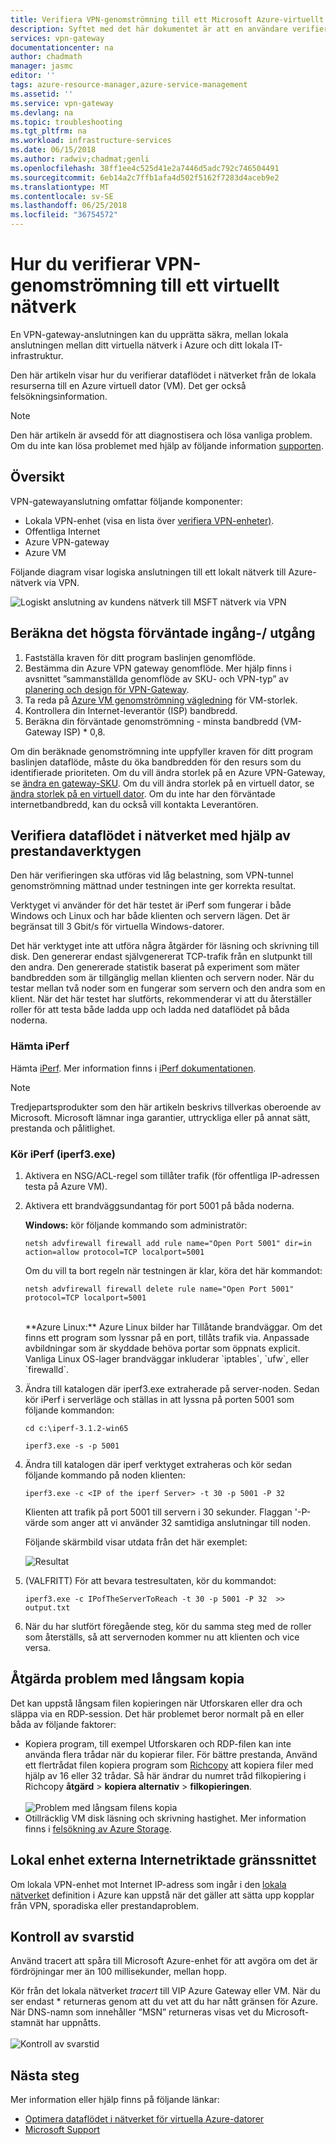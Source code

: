 ```yaml
---
title: Verifiera VPN-genomströmning till ett Microsoft Azure-virtuellt nätverk | Microsoft Docs
description: Syftet med det här dokumentet är att en användare verifiera genomströmningen i nätverket från sina lokala resurser till en virtuell Azure-dator.
services: vpn-gateway
documentationcenter: na
author: chadmath
manager: jasmc
editor: ''
tags: azure-resource-manager,azure-service-management
ms.assetid: ''
ms.service: vpn-gateway
ms.devlang: na
ms.topic: troubleshooting
ms.tgt_pltfrm: na
ms.workload: infrastructure-services
ms.date: 06/15/2018
ms.author: radwiv;chadmat;genli
ms.openlocfilehash: 38ff1ee4c525d41e2a7446d5adc792c746504491
ms.sourcegitcommit: 6eb14a2c7ffb1afa4d502f5162f7283d4aceb9e2
ms.translationtype: MT
ms.contentlocale: sv-SE
ms.lasthandoff: 06/25/2018
ms.locfileid: "36754572"
---
```

# <a name="how-to-validate-vpn-throughput-to-a-virtual-network"></a>Hur du verifierar VPN-genomströmning till ett virtuellt nätverk

En VPN-gateway-anslutningen kan du upprätta säkra, mellan lokala anslutningen mellan ditt virtuella nätverk i Azure och ditt lokala IT-infrastruktur.

Den här artikeln visar hur du verifierar dataflödet i nätverket från de lokala resurserna till en Azure virtuell dator (VM). Det ger också felsökningsinformation.

>[!NOTE]
>Den här artikeln är avsedd för att diagnostisera och lösa vanliga problem. Om du inte kan lösa problemet med hjälp av följande information [supporten](https://portal.azure.com/?#blade/Microsoft_Azure_Support/HelpAndSupportBlade).
>
>

## <a name="overview"></a>Översikt

VPN-gatewayanslutning omfattar följande komponenter:

- Lokala VPN-enhet (visa en lista över [verifiera VPN-enheter)](vpn-gateway-about-vpn-devices.md#devicetable).
- Offentliga Internet
- Azure VPN-gateway
- Azure VM

Följande diagram visar logiska anslutningen till ett lokalt nätverk till Azure-nätverk via VPN.

![Logiskt anslutning av kundens nätverk till MSFT nätverk via VPN](./media/vpn-gateway-validate-throughput-to-vnet/VPNPerf.png)

## <a name="calculate-the-maximum-expected-ingressegress"></a>Beräkna det högsta förväntade ingång-/ utgång

1.  Fastställa kraven för ditt program baslinjen genomflöde.
2.  Bestämma din Azure VPN gateway genomflöde. Mer hjälp finns i avsnittet ”sammanställda genomflöde av SKU- och VPN-typ” av [planering och design för VPN-Gateway](vpn-gateway-plan-design.md).
3.  Ta reda på [Azure VM genomströmning vägledning](../virtual-machines/virtual-machines-windows-sizes.md) för VM-storlek.
4.  Kontrollera din Internet-leverantör (ISP) bandbredd.
5.  Beräkna din förväntade genomströmning - minsta bandbredd (VM-Gateway ISP) * 0,8.

Om din beräknade genomströmning inte uppfyller kraven för ditt program baslinjen dataflöde, måste du öka bandbredden för den resurs som du identifierade prioriteten. Om du vill ändra storlek på en Azure VPN-Gateway, se [ändra en gateway-SKU](vpn-gateway-about-vpn-gateway-settings.md#gwsku). Om du vill ändra storlek på en virtuell dator, se [ändra storlek på en virtuell dator](../virtual-machines/virtual-machines-windows-resize-vm.md). Om du inte har den förväntade internetbandbredd, kan du också vill kontakta Leverantören.

## <a name="validate-network-throughput-by-using-performance-tools"></a>Verifiera dataflödet i nätverket med hjälp av prestandaverktygen

Den här verifieringen ska utföras vid låg belastning, som VPN-tunnel genomströmning mättnad under testningen inte ger korrekta resultat.

Verktyget vi använder för det här testet är iPerf som fungerar i både Windows och Linux och har både klienten och servern lägen. Det är begränsat till 3 Gbit/s för virtuella Windows-datorer.

Det här verktyget inte att utföra några åtgärder för läsning och skrivning till disk. Den genererar endast självgenererat TCP-trafik från en slutpunkt till den andra. Den genererade statistik baserat på experiment som mäter bandbredden som är tillgänglig mellan klienten och servern noder. När du testar mellan två noder som en fungerar som servern och den andra som en klient. När det här testet har slutförts, rekommenderar vi att du återställer roller för att testa både ladda upp och ladda ned dataflödet på båda noderna.

### <a name="download-iperf"></a>Hämta iPerf
Hämta [iPerf](https://iperf.fr/download/iperf_3.1/iperf-3.1.2-win64.zip). Mer information finns i [iPerf dokumentationen](https://iperf.fr/iperf-doc.php).

 >[!NOTE]
 >Tredjepartsprodukter som den här artikeln beskrivs tillverkas oberoende av Microsoft. Microsoft lämnar inga garantier, uttryckliga eller på annat sätt, prestanda och pålitlighet.
 >
 >

### <a name="run-iperf-iperf3exe"></a>Kör iPerf (iperf3.exe)
1. Aktivera en NSG/ACL-regel som tillåter trafik (för offentliga IP-adressen testa på Azure VM).

2. Aktivera ett brandväggsundantag för port 5001 på båda noderna.

    **Windows:** kör följande kommando som administratör:

    ```CMD
    netsh advfirewall firewall add rule name="Open Port 5001" dir=in action=allow protocol=TCP localport=5001
    ```

    Om du vill ta bort regeln när testningen är klar, köra det här kommandot:

    ```CMD
    netsh advfirewall firewall delete rule name="Open Port 5001" protocol=TCP localport=5001
    ```
    </br>
    **Azure Linux:** Azure Linux bilder har Tillåtande brandväggar. Om det finns ett program som lyssnar på en port, tillåts trafik via. Anpassade avbildningar som är skyddade behöva portar som öppnats explicit. Vanliga Linux OS-lager brandväggar inkluderar `iptables`, `ufw`, eller `firewalld`.

3. Ändra till katalogen där iperf3.exe extraherade på server-noden. Sedan kör iPerf i serverläge och ställas in att lyssna på porten 5001 som följande kommandon:

     ```CMD
     cd c:\iperf-3.1.2-win65

     iperf3.exe -s -p 5001
     ```

4. Ändra till katalogen där iperf verktyget extraheras och kör sedan följande kommando på noden klienten:

    ```CMD
    iperf3.exe -c <IP of the iperf Server> -t 30 -p 5001 -P 32
    ```

    Klienten att trafik på port 5001 till servern i 30 sekunder. Flaggan '-P-värde som anger att vi använder 32 samtidiga anslutningar till noden.

    Följande skärmbild visar utdata från det här exemplet:

    ![Resultat](./media/vpn-gateway-validate-throughput-to-vnet/06theoutput.png)

5. (VALFRITT) För att bevara testresultaten, kör du kommandot:

    ```CMD
    iperf3.exe -c IPofTheServerToReach -t 30 -p 5001 -P 32  >> output.txt
    ```

6. När du har slutfört föregående steg, kör du samma steg med de roller som återställs, så att servernoden kommer nu att klienten och vice versa.

## <a name="address-slow-file-copy-issues"></a>Åtgärda problem med långsam kopia
Det kan uppstå långsam filen kopieringen när Utforskaren eller dra och släppa via en RDP-session. Det här problemet beror normalt på en eller båda av följande faktorer:

- Kopiera program, till exempel Utforskaren och RDP-filen kan inte använda flera trådar när du kopierar filer. För bättre prestanda, Använd ett flertrådat filen kopiera program som [Richcopy](https://technet.microsoft.com/magazine/2009.04.utilityspotlight.aspx) att kopiera filer med hjälp av 16 eller 32 trådar. Så här ändrar du numret tråd filkopiering i Richcopy **åtgärd** > **kopiera alternativ** > **filkopieringen**.<br><br>
![Problem med långsam filens kopia](./media/vpn-gateway-validate-throughput-to-vnet/Richcopy.png)<br>
- Otillräcklig VM disk läsning och skrivning hastighet. Mer information finns i [felsökning av Azure Storage](../storage/common/storage-e2e-troubleshooting.md).

## <a name="on-premises-device-external-facing-interface"></a>Lokal enhet externa Internetriktade gränssnittet
Om lokala VPN-enhet mot Internet IP-adress som ingår i den [lokala nätverket](vpn-gateway-howto-site-to-site-resource-manager-portal.md#LocalNetworkGateway) definition i Azure kan uppstå när det gäller att sätta upp kopplar från VPN, sporadiska eller prestandaproblem.

## <a name="checking-latency"></a>Kontroll av svarstid
Använd tracert att spåra till Microsoft Azure-enhet för att avgöra om det är fördröjningar mer än 100 millisekunder, mellan hopp.

Kör från det lokala nätverket *tracert* till VIP Azure Gateway eller VM. När du ser endast * returneras genom att du vet att du har nått gränsen för Azure. När DNS-namn som innehåller ”MSN” returneras visas vet du Microsoft-stamnät har uppnåtts.<br><br>
![Kontroll av svarstid](./media/vpn-gateway-validate-throughput-to-vnet/08checkinglatency.png)

## <a name="next-steps"></a>Nästa steg
Mer information eller hjälp finns på följande länkar:

- [Optimera dataflödet i nätverket för virtuella Azure-datorer](../virtual-network/virtual-network-optimize-network-bandwidth.md)
- [Microsoft Support](https://portal.azure.com/?#blade/Microsoft_Azure_Support/HelpAndSupportBlade)
